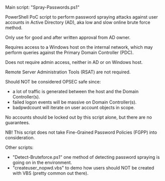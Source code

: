 Main script: "Spray-Passwords.ps1"

PowerShell PoC script to perform password spraying attacks against user accounts in Active Directory (AD), aka low and slow online brute force method.

Only use for good and after written approval from AD owner.

Requires access to a Windows host on the internal network, which may perform queries against the Primary Domain Controller (PDC).

Does not require admin access, neither in AD or on Windows host.

Remote Server Administration Tools (RSAT) are not required.

Should NOT be considered OPSEC safe since:
- a lot of traffic is generated between the host and the Domain Controller(s).
- failed logon events will be massive on Domain Controller(s).
- badpwdcount will iterate on user account objects in scope.

No accounts should be locked out by this script alone, but there are no guarantees.

NB! This script does not take Fine-Grained Password Policies (FGPP) into consideration.

Other scripts:
- "Detect-Bruteforce.ps1" one method of detecting password spraying is going on in the environment.
- "createuser_nopwd.vbs" to demo how users should NOT be created with VBS (pretty common out there).

